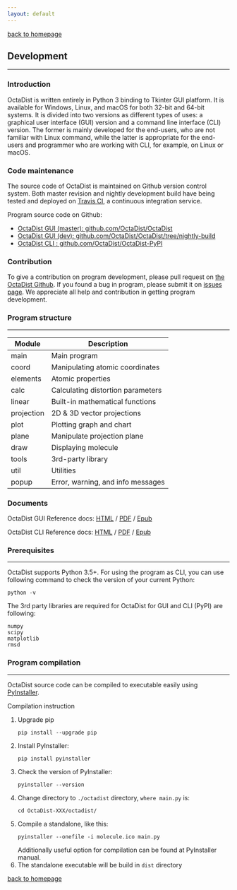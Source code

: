 ```yaml
---
layout: default
---
```

[back to homepage](./)

## Development
***

### Introduction

OctaDist is written entirely in Python 3 binding to Tkinter GUI platform. 
It is available for Windows, Linux, and macOS for both 32-bit and 64-bit systems. 
It is divided into two versions as different types of uses: 
a graphical user interface (GUI) version and a command line interface (CLI) version. 
The former is mainly developed for the end-users, who are not familiar with Linux command, 
while the latter is appropriate for the end-users and programmer who are working with CLI, 
for example, on Linux or macOS. 

### Code maintenance

The source code of OctaDist is maintained on Github version control system. 
Both master revision and nightly development build have being tested and deployed on 
[Travis CI](https://travis-ci.org/), a continuous integration service. 

Program source code on Github: 
- [OctaDist GUI (master): github.com/OctaDist/OctaDist][Github-GUI-master-link]
- [OctaDist GUI (dev): github.com/OctaDist/OctaDist/tree/nightly-build][Github-GUI-dev-link]
- [OctaDist CLI : github.com/OctaDist/OctaDist-PyPI][Github-CLI-link]

[Github-GUI-master-link]: https://github.com/OctaDist/OctaDist
[Github-GUI-dev-link]: https://github.com/OctaDist/OctaDist/tree/nightly-build
[Github-CLI-link]: https://github.com/OctaDist/OctaDist-PyPI

### Contribution

To give a contribution on program development, please pull request on [the OctaDist Github](https://github.com/OctaDist/OctaDist).
If you found a bug in program, please submit it on [issues page](https://github.com/OctaDist/OctaDist/issues). 
We appreciate all help and contribution in getting program development.

### Program structure
***

| Module     | Description       |
| ---------- | ----------------- |
| main       | Main program |
| coord      | Manipulating atomic coordinates |
| elements   | Atomic properties |
| calc       | Calculating distortion parameters |
| linear     | Built-in mathematical functions |
| projection | 2D & 3D vector projections |
| plot       | Plotting graph and chart |
| plane      | Manipulate projection plane |
| draw       | Displaying molecule |
| tools      | 3rd-party library |
| util       | Utilities |
| popup      | Error, warning, and info messages |

### Documents

OctaDist GUI Reference docs: [HTML][GUI-HTML-Link] / [PDF][GUI-PDF-Link] / [Epub][GUI-Epub-Link]

OctaDist CLI Reference docs: [HTML][CLI-HTML-Link] / [PDF][CLI-PDF-Link] / [Epub][CLI-Epub-Link]

[GUI-HTML-Link]: https://octadist.readthedocs.io/en/latest/
[GUI-PDF-Link]: https://readthedocs.org/projects/octadist/downloads/pdf/latest/
[GUI-Epub-Link]: https://readthedocs.org/projects/octadist/downloads/epub/latest/

[CLI-HTML-Link]: https://octadist-pypi.readthedocs.io/en/latest/
[CLI-PDF-Link]: https://readthedocs.org/projects/octadist-pypi/downloads/pdf/latest/
[CLI-Epub-Link]: https://readthedocs.org/projects/octadist-pypi/downloads/epub/latest/

### Prerequisites
***

OctaDist supports Python 3.5+. For using the program as CLI, you can use following command to check the version of your current Python:

```
python -v
```

The 3rd party libraries are required for OctaDist for GUI and CLI (PyPI) are following:

```
numpy
scipy
matplotlib
rmsd
```

### Program compilation
***

OctaDist source code can be compiled to executable easily using [PyInstaller](https://www.pyinstaller.org/).

Compilation instruction
1. Upgrade pip
   ```
   pip install --upgrade pip
   ```
2. Install PyInstaller:
   ```
   pip install pyinstaller
   ```
3. Check the version of PyInstaller:
   ```
   pyinstaller --version
   ```
4. Change directory to `./octadist` directory, `where main.py` is:
   ```
   cd OctaDist-XXX/octadist/
   ```
5. Compile a standalone, like this:
   ```
   pyinstaller --onefile -i molecule.ico main.py
   ```
   Additionally useful option for compilation can be found at PyInstaller manual.
6. The standalone executable will be build in `dist` directory

[back to homepage](./)
